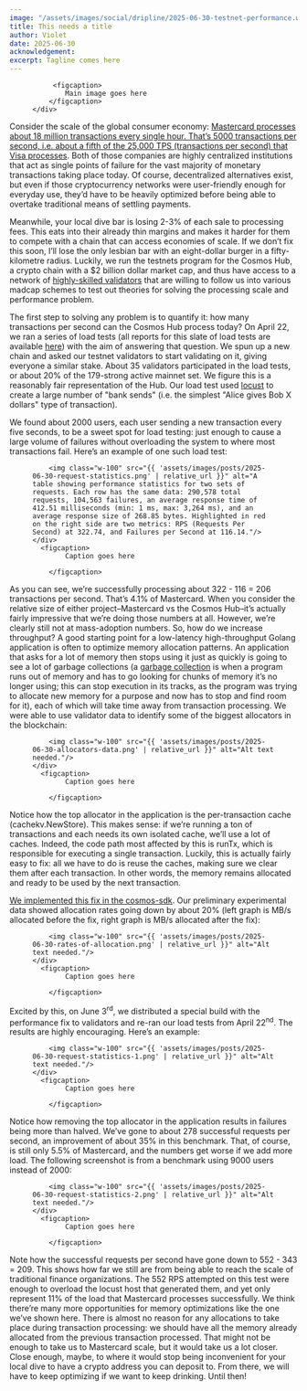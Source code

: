 ```yaml
---
image: "/assets/images/social/dripline/2025-06-30-testnet-performance.webp"
title: This needs a title 
author: Violet
date: 2025-06-30
acknowledgement: 
excerpt: Tagline comes here
---
```


<figure class="pb4">
    <div class='flex flex-column items-center justify-center' style="width: 100%;">


         <figcaption>
            Main image goes here
        </figcaption>
    </div>
</figure>

Consider the scale of the global consumer economy: [Mastercard processes about 18 million transactions every single hour. That’s 5000 transactions per second, i.e. about a fifth of the 25,000 TPS (transactions per second) that Visa processes](https://capitaloneshopping.com/research/number-of-credit-card-transactions/). Both of those companies are highly centralized institutions that act as single points of failure for the vast majority of monetary transactions taking place today. Of course, decentralized alternatives exist, but even if those cryptocurrency networks were user-friendly enough for everyday use, they’d have to be heavily optimized before being able to overtake traditional means of settling payments.

Meanwhile, your local dive bar is losing 2-3% of each sale to processing fees. This eats into their already thin margins and makes it harder for them to compete with a chain that can access economies of scale. If we don’t fix this soon, I’ll lose the only lesbian bar with an eight-dollar burger in a fifty-kilometre radius. Luckily, we run the testnets program for the Cosmos Hub, a crypto chain with a $2 billion dollar market cap, and thus have access to a network of [highly-skilled validators](https://testnets.hypha.coop/) that are willing to follow us into various madcap schemes to test out theories for solving the processing scale and performance problem.

The first step to solving any problem is to quantify it: how many transactions per second can the Cosmos Hub process today? On April 22, we ran a series of load tests (all reports for this slate of load tests are available [here](https://github.com/cosmos/testnets/tree/master/testnet-tuesdays/gameday09/reports)) with the aim of answering that question. We spun up a new chain and asked our testnet validators to start validating on it, giving everyone a similar stake. About 35 validators participated in the load tests, or about 20% of the 179-strong active mainnet set. We figure this is a reasonably fair representation of the Hub. Our load test used [locust](https://locust.io/) to create a large number of "bank sends" (i.e. the simplest "Alice gives Bob X dollars" type of transaction).

We found about 2000 users, each user sending a new transaction every five seconds, to be a sweet spot for load testing: just enough to cause a large volume of failures without overloading the system to where most transactions fail. Here’s an example of one such load test:


<figure class="pb4">
    <div class='flex items-center justify-center' style="width: 100%;">

        <img class="w-100" src="{{ 'assets/images/posts/2025-06-30-request-statistics.png' | relative_url }}" alt="A table showing performance statistics for two sets of requests. Each row has the same data: 290,578 total requests, 104,563 failures, an average response time of 412.51 milliseconds (min: 1 ms, max: 3,264 ms), and an average response size of 268.85 bytes. Highlighted in red on the right side are two metrics: RPS (Requests Per Second) at 322.74, and Failures per Second at 116.14."/>
    </div>
      <figcaption>
            Caption goes here
    
        </figcaption>
</figure>

As you can see, we’re successfully processing about 322 - 116 = 206 transactions per second. That’s 4.1% of Mastercard. When you consider the relative size of either project–Mastercard vs the Cosmos Hub–it’s actually fairly impressive that we’re doing those numbers at all. However, we’re clearly still not at mass-adoption numbers. So, how do we increase throughput? A good starting point for a low-latency high-throughput Golang application is often to optimize memory allocation patterns. An application that asks for a lot of memory then stops using it just as quickly is going to see a lot of garbage collections  (a [garbage collection](https://en.wikipedia.org/wiki/Garbage_collection_(computer_science)) is when a program runs out of memory and has to go looking for chunks of memory it’s no longer using; this can stop execution in its tracks, as the program was trying to allocate new memory for a purpose and now has to stop and find room for it), each of which will take time away from transaction processing. We were able to use validator data to identify some of the biggest allocators in the blockchain:


<figure class="pb4">
    <div class='flex items-center justify-center' style="width: 100%;">

        <img class="w-100" src="{{ 'assets/images/posts/2025-06-30-allocators-data.png' | relative_url }}" alt="Alt text needed."/>
    </div>
      <figcaption>
            Caption goes here
    
        </figcaption>
</figure>

Notice how the top allocator in the application is the per-transaction cache (cachekv.NewStore). This makes sense: if we’re running a ton of transactions and each needs its own isolated cache, we’ll use a lot of caches. Indeed, the code path most affected by this is runTx, which is responsible for executing a single transaction. Luckily, this is actually fairly easy to fix: all we have to do is reuse the caches, making sure we clear them after each transaction. In other words, the memory remains allocated and ready to be used by the next transaction.

[We implemented this fix in the cosmos-sdk](https://github.com/cosmos/cosmos-sdk/pull/24608). Our preliminary experimental data showed allocation rates going down by about 20% (left graph is MB/s allocated before the fix, right graph is MB/s allocated after the fix):


<figure class="pb4">
    <div class='flex items-center justify-center' style="width: 100%;">

        <img class="w-100" src="{{ 'assets/images/posts/2025-06-30-rates-of-allocation.png' | relative_url }}" alt="Alt text needed."/>
    </div>
      <figcaption>
            Caption goes here
    
        </figcaption>
</figure>


Excited by this, on June 3<sup>rd</sup>, we distributed a special build with the performance fix to validators and re-ran our load tests from April 22<sup>nd</sup>. The results are highly encouraging. Here’s an example:

<figure class="pb4">
    <div class='flex items-center justify-center' style="width: 100%;">

        <img class="w-100" src="{{ 'assets/images/posts/2025-06-30-request-statistics-1.png' | relative_url }}" alt="Alt text needed."/>
    </div>
      <figcaption>
            Caption goes here
    
        </figcaption>
</figure>


Notice how removing the top allocator in the application results in failures being more than halved. We’ve gone to about 278 successful requests per second, an improvement of about 35% in this benchmark. That, of course, is still only 5.5% of Mastercard, and the numbers get worse if we add more load. The following screenshot is from a benchmark using 9000 users instead of 2000:



<figure class="pb4">
    <div class='flex items-center justify-center' style="width: 100%;">

        <img class="w-100" src="{{ 'assets/images/posts/2025-06-30-request-statistics-2.png' | relative_url }}" alt="Alt text needed."/>
    </div>
      <figcaption>
            Caption goes here
    
        </figcaption>
</figure>


Note how the successful requests per second have gone down to 552 - 343 = 209. This shows how far we still are from being able to reach the scale of traditional finance organizations. The 552 RPS attempted on this test were enough to overload the locust host that generated them, and yet only represent 11% of the load that Mastercard processes successfully. We think there’re many more opportunities for memory optimizations like the one we’ve shown here. There is almost no reason for any allocations to take place during transaction processing: we should have all the memory already allocated from the previous transaction processed. That might not be enough to take us to Mastercard scale, but it would take us a lot closer. Close enough, maybe, to where it would stop being inconvenient for your local dive to have a crypto address you can deposit to. From there, we will have to keep optimizing if we want to keep drinking. Until then!


  
